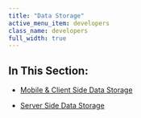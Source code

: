 ```yaml
---
title: "Data Storage"
active_menu_item: developers
class_name: developers
full_width: true
---
```



## In This Section:

 - [Mobile & Client Side Data Storage](mobile-client-side-data-storage/index.htm)

 - [Server Side Data Storage](server-side-data-storage/index.htm)

